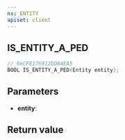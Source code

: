```yaml
---
ns: ENTITY
apiset: client
---
```

## IS_ENTITY_A_PED

```c
// 0xCF8176912DDA4EA5
BOOL IS_ENTITY_A_PED(Entity entity);
```


## Parameters
* **entity**:

## Return value

